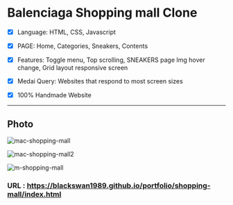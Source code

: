 # Balenciaga Shopping mall Clone

- [x] Language: HTML, CSS, Javascript

- [x] PAGE: Home, Categories, Sneakers, Contents

- [x] Features: Toggle menu, Top scrolling, SNEAKERS page Img hover change, Grid layout responsive screen

- [x] Medai Query: Websites that respond to most screen sizes

- [x] 100% Handmade Website

---

## Photo

![mac-shopping-mall](https://user-images.githubusercontent.com/67410919/98957943-19c14600-2545-11eb-9b6a-84e34ec252b7.png)

![mac-shopping-mall2](https://user-images.githubusercontent.com/67410919/98957954-1cbc3680-2545-11eb-80d8-0f26f4ba78b6.png)

![m-shopping-mall](https://user-images.githubusercontent.com/67410919/98953565-2c854c00-2540-11eb-9b9e-009f3fc8a87c.png)

### URL : https://blackswan1989.github.io/portfolio/shopping-mall/index.html
